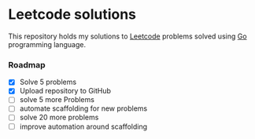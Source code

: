 # Leetcode solutions

This repository holds my solutions to [Leetcode](https://leetcode.com) problems solved using [Go](https://go.dev)
programming language.

### Roadmap

- [x] Solve 5 problems
- [x] Upload repository to GitHub
- [ ] solve 5 more Problems
- [ ] automate scaffolding for new problems
- [ ] solve 20 more problems
- [ ] improve automation around scaffolding
